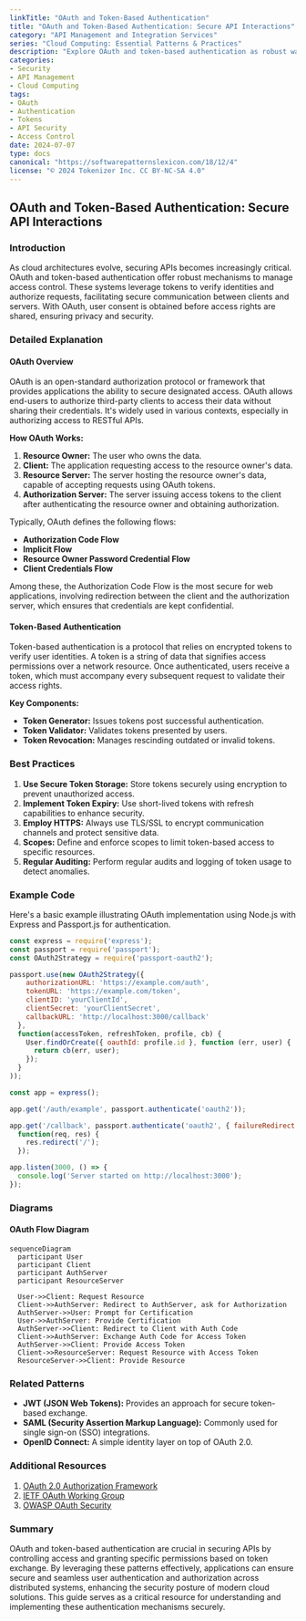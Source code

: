 ```yaml
---
linkTitle: "OAuth and Token-Based Authentication"
title: "OAuth and Token-Based Authentication: Secure API Interactions"
category: "API Management and Integration Services"
series: "Cloud Computing: Essential Patterns & Practices"
description: "Explore OAuth and token-based authentication as robust ways to secure APIs and enable granular access control across distributed systems, boosting security in modern cloud architectures."
categories:
- Security
- API Management
- Cloud Computing
tags:
- OAuth
- Authentication
- Tokens
- API Security
- Access Control
date: 2024-07-07
type: docs
canonical: "https://softwarepatternslexicon.com/18/12/4"
license: "© 2024 Tokenizer Inc. CC BY-NC-SA 4.0"
---
```


## OAuth and Token-Based Authentication: Secure API Interactions

### Introduction

As cloud architectures evolve, securing APIs becomes increasingly critical. OAuth and token-based authentication offer robust mechanisms to manage access control. These systems leverage tokens to verify identities and authorize requests, facilitating secure communication between clients and servers. With OAuth, user consent is obtained before access rights are shared, ensuring privacy and security.

### Detailed Explanation

#### OAuth Overview

OAuth is an open-standard authorization protocol or framework that provides applications the ability to secure designated access. OAuth allows end-users to authorize third-party clients to access their data without sharing their credentials. It's widely used in various contexts, especially in authorizing access to RESTful APIs.

**How OAuth Works:**
1. **Resource Owner:** The user who owns the data.
2. **Client:** The application requesting access to the resource owner's data.
3. **Resource Server:** The server hosting the resource owner's data, capable of accepting requests using OAuth tokens.
4. **Authorization Server:** The server issuing access tokens to the client after authenticating the resource owner and obtaining authorization.

Typically, OAuth defines the following flows:
- **Authorization Code Flow**
- **Implicit Flow**
- **Resource Owner Password Credential Flow**
- **Client Credentials Flow**

Among these, the Authorization Code Flow is the most secure for web applications, involving redirection between the client and the authorization server, which ensures that credentials are kept confidential.

#### Token-Based Authentication

Token-based authentication is a protocol that relies on encrypted tokens to verify user identities. A token is a string of data that signifies access permissions over a network resource. Once authenticated, users receive a token, which must accompany every subsequent request to validate their access rights.

**Key Components:**
- **Token Generator:** Issues tokens post successful authentication.
- **Token Validator:** Validates tokens presented by users.
- **Token Revocation:** Manages rescinding outdated or invalid tokens.

### Best Practices

1. **Use Secure Token Storage:** Store tokens securely using encryption to prevent unauthorized access.
2. **Implement Token Expiry:** Use short-lived tokens with refresh capabilities to enhance security.
3. **Employ HTTPS:** Always use TLS/SSL to encrypt communication channels and protect sensitive data.
4. **Scopes:** Define and enforce scopes to limit token-based access to specific resources.
5. **Regular Auditing:** Perform regular audits and logging of token usage to detect anomalies.

### Example Code

Here's a basic example illustrating OAuth implementation using Node.js with Express and Passport.js for authentication.

```javascript
const express = require('express');
const passport = require('passport');
const OAuth2Strategy = require('passport-oauth2');

passport.use(new OAuth2Strategy({
    authorizationURL: 'https://example.com/auth',
    tokenURL: 'https://example.com/token',
    clientID: 'yourClientId',
    clientSecret: 'yourClientSecret',
    callbackURL: 'http://localhost:3000/callback'
  },
  function(accessToken, refreshToken, profile, cb) {
    User.findOrCreate({ oauthId: profile.id }, function (err, user) {
      return cb(err, user);
    });
  }
));

const app = express();

app.get('/auth/example', passport.authenticate('oauth2'));

app.get('/callback', passport.authenticate('oauth2', { failureRedirect: '/login' }),
  function(req, res) {
    res.redirect('/');
  });

app.listen(3000, () => {
  console.log('Server started on http://localhost:3000');
});
```

### Diagrams

#### OAuth Flow Diagram

```mermaid
sequenceDiagram
  participant User
  participant Client
  participant AuthServer
  participant ResourceServer

  User->>Client: Request Resource
  Client->>AuthServer: Redirect to AuthServer, ask for Authorization
  AuthServer->>User: Prompt for Certification
  User->>AuthServer: Provide Certification
  AuthServer->>Client: Redirect to Client with Auth Code
  Client->>AuthServer: Exchange Auth Code for Access Token
  AuthServer->>Client: Provide Access Token
  Client->>ResourceServer: Request Resource with Access Token
  ResourceServer->>Client: Provide Resource
```

### Related Patterns

- **JWT (JSON Web Tokens):** Provides an approach for secure token-based exchange.
- **SAML (Security Assertion Markup Language):** Commonly used for single sign-on (SSO) integrations.
- **OpenID Connect:** A simple identity layer on top of OAuth 2.0.

### Additional Resources

1. [OAuth 2.0 Authorization Framework](https://oauth.net/2/)
2. [IETF OAuth Working Group](https://tools.ietf.org/wg/oauth/)
3. [OWASP OAuth Security](https://owasp.org/www-project-oauth-security-assessment-cheat-sheet/)

### Summary

OAuth and token-based authentication are crucial in securing APIs by controlling access and granting specific permissions based on token exchange. By leveraging these patterns effectively, applications can ensure secure and seamless user authentication and authorization across distributed systems, enhancing the security posture of modern cloud solutions. This guide serves as a critical resource for understanding and implementing these authentication mechanisms securely.
